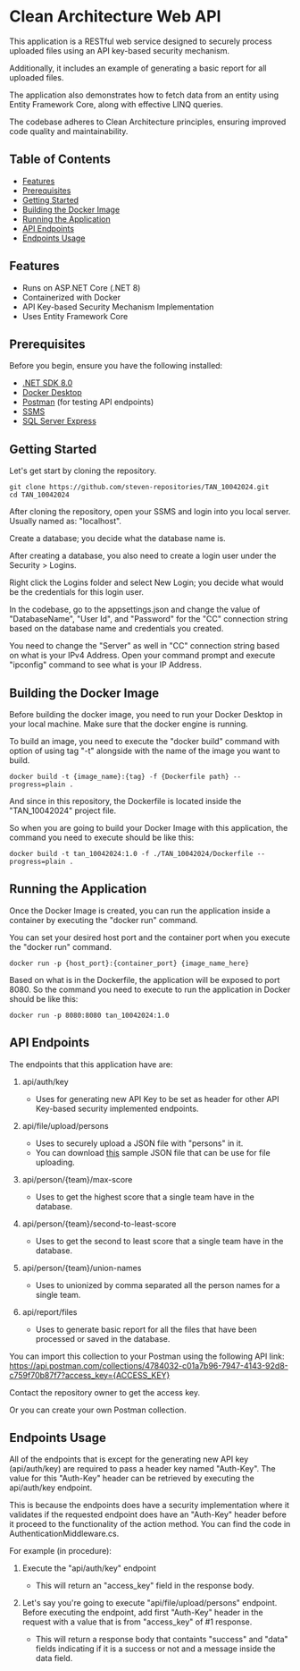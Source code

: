 # Clean Architecture Web API

This application is a RESTful web service designed to securely process uploaded files using an API key-based security mechanism. 

Additionally, it includes an example of generating a basic report for all uploaded files. 

The application also demonstrates how to fetch data from an entity using Entity Framework Core, along with effective LINQ queries.

The codebase adheres to Clean Architecture principles, ensuring improved code quality and maintainability.


## Table of Contents

- [Features](#features)
- [Prerequisites](#prerequisites)
- [Getting Started](#getting-started)
- [Building the Docker Image](#building-the-docker-image)
- [Running the Application](#running-the-application)
- [API Endpoints](#api-endpoints)
- [Endpoints Usage](#endpoints-usage)

## Features

- Runs on ASP.NET Core (.NET 8)
- Containerized with Docker
- API Key-based Security Mechanism Implementation
- Uses Entity Framework Core


## Prerequisites

Before you begin, ensure you have the following installed:

- [.NET SDK 8.0](https://dotnet.microsoft.com/download/dotnet/8.0)
- [Docker Desktop](https://www.docker.com/get-started)
- [Postman](https://www.postman.com/) (for testing API endpoints)
- [SSMS](https://learn.microsoft.com/en-us/sql/ssms/download-sql-server-management-studio-ssms?view=sql-server-ver16)
- [SQL Server Express](https://www.microsoft.com/en-us/download/details.aspx?id=104781&lc=1033&msockid=22f712c8b3e26fa7318c060db27f6e03)


## Getting Started

Let's get start by cloning the repository.


	git clone https://github.com/steven-repositories/TAN_10042024.git
	cd TAN_10042024


After cloning the repository, open your SSMS and login into you local server. Usually named as: "localhost".

Create a database; you decide what the database name is. 

After creating a database, you also need to create a login user under the Security > Logins.

Right click the Logins folder and select New Login; you decide what would be the credentials for this login user.

In the codebase, go to the appsettings.json and change the value of "DatabaseName", "User Id", and "Password" for the "CC" connection string based on the database name and credentials you created.

You need to change the "Server" as well in "CC" connection string based on what is your IPv4 Address. Open your command prompt and execute "ipconfig" command to see what is your IP Address.


## Building the Docker Image

Before building the docker image, you need to run your Docker Desktop in your local machine. Make sure that the docker engine is running.

To build an image, you need to execute the "docker build" command with option of using tag "-t" alongside with the name of the image you want to build.


	docker build -t {image_name}:{tag} -f {Dockerfile path} --progress=plain .


And since in this repository, the Dockerfile is located inside the "TAN_10042024" project file.

So when you are going to build your Docker Image with this application, the command you need to execute should be like this:


	docker build -t tan_10042024:1.0 -f ./TAN_10042024/Dockerfile --progress=plain .



## Running the Application

Once the Docker Image is created, you can run the application inside a container by executing the "docker run" command.

You can set your desired host port and the container port when you execute the "docker run" command.


	docker run -p {host_port}:{container_port} {image_name_here}


Based on what is in the Dockerfile, the application will be exposed to port 8080. So the command you need to execute to run the application in Docker should be like this:


	docker run -p 8080:8080 tan_10042024:1.0



## API Endpoints

The endpoints that this application have are:

1. api/auth/key 
	- Uses for generating new API Key to be set as header for other API Key-based security implemented endpoints.
	
2. api/file/upload/persons
	- Uses to securely upload a JSON file with "persons" in it.
	- You can download [this](./TAN_10042024/Libraries/Assets/Persons.json) sample JSON file that can be use for file uploading. 
	
3. api/person/{team}/max-score
	- Uses to get the highest score that a single team have in the database.
	
4. api/person/{team}/second-to-least-score
	- Uses to get the second to least score that a single team have in the database.

5. api/person/{team}/union-names
	- Uses to unionized by comma separated all the person names for a single team.

6. api/report/files
	- Uses to generate basic report for all the files that have been processed or saved in the database.

You can import this collection to your Postman using the following API link: 
https://api.postman.com/collections/4784032-c01a7b96-7947-4143-92d8-c759f70b87f7?access_key={ACCESS_KEY}

Contact the repository owner to get the access key.

Or you can create your own Postman collection.



## Endpoints Usage

All of the endpoints that is except for the generating new API key (api/auth/key) are required to pass a header key named "Auth-Key".
The value for this "Auth-Key" header can be retrieved by executing the api/auth/key endpoint.

This is because the endpoints does have a security implementation where it validates if the requested endpoint does have an "Auth-Key" header before it proceed to the functionality of the action method.
You can find the code in AuthenticationMiddleware.cs.

For example (in procedure):

1. Execute the "api/auth/key" endpoint
	- This will return an "access_key" field in the response body.

2. Let's say you're going to execute "api/file/upload/persons" endpoint. Before executing the endpoint, add first "Auth-Key" header in the request with a value that is from "access_key" of #1 response.
	- This will return a response body that containts "success" and "data" fields indicating if it is a success or not and a message inside the data field.
